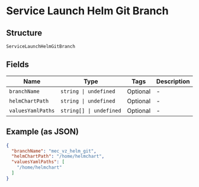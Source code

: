 
# Service Launch Helm Git Branch

## Structure

`ServiceLaunchHelmGitBranch`

## Fields

| Name | Type | Tags | Description |
|  --- | --- | --- | --- |
| `branchName` | `string \| undefined` | Optional | - |
| `helmChartPath` | `string \| undefined` | Optional | - |
| `valuesYamlPaths` | `string[] \| undefined` | Optional | - |

## Example (as JSON)

```json
{
  "branchName": "mec_vz_helm_git",
  "helmChartPath": "/home/helmchart",
  "valuesYamlPaths": [
    "/home/helmchart"
  ]
}
```

